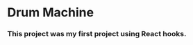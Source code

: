 # Drum Machine

### This project was my first project using React hooks.  
                                       

